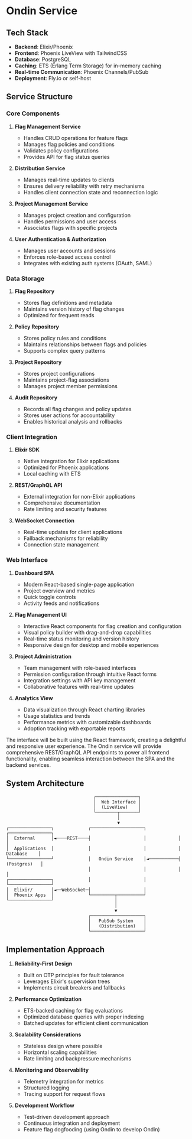 # Ondin Service

## Tech Stack

- **Backend**: Elixir/Phoenix
- **Frontend**: Phoenix LiveView with TailwindCSS
- **Database**: PostgreSQL
- **Caching**: ETS (Erlang Term Storage) for in-memory caching
- **Real-time Communication**: Phoenix Channels/PubSub
- **Deployment**: Fly.io or self-host 

## Service Structure

### Core Components

1. **Flag Management Service**
   - Handles CRUD operations for feature flags
   - Manages flag policies and conditions
   - Validates policy configurations
   - Provides API for flag status queries

2. **Distribution Service**
   - Manages real-time updates to clients
   - Ensures delivery reliability with retry mechanisms
   - Handles client connection state and reconnection logic

3. **Project Management Service**
   - Manages project creation and configuration
   - Handles permissions and user access
   - Associates flags with specific projects

4. **User Authentication & Authorization**
   - Manages user accounts and sessions
   - Enforces role-based access control
   - Integrates with existing auth systems (OAuth, SAML)

### Data Storage

1. **Flag Repository**
   - Stores flag definitions and metadata
   - Maintains version history of flag changes
   - Optimized for frequent reads

2. **Policy Repository**
   - Stores policy rules and conditions
   - Maintains relationships between flags and policies
   - Supports complex query patterns

3. **Project Repository**
   - Stores project configurations
   - Maintains project-flag associations
   - Manages project member permissions

4. **Audit Repository**
   - Records all flag changes and policy updates
   - Stores user actions for accountability
   - Enables historical analysis and rollbacks

### Client Integration

1. **Elixir SDK**
   - Native integration for Elixir applications
   - Optimized for Phoenix applications
   - Local caching with ETS

2. **REST/GraphQL API**
   - External integration for non-Elixir applications
   - Comprehensive documentation
   - Rate limiting and security features

3. **WebSocket Connection**
   - Real-time updates for client applications
   - Fallback mechanisms for reliability
   - Connection state management

### Web Interface

1. **Dashboard SPA**
   - Modern React-based single-page application
   - Project overview and metrics
   - Quick toggle controls
   - Activity feeds and notifications

2. **Flag Management UI**
   - Interactive React components for flag creation and configuration
   - Visual policy builder with drag-and-drop capabilities
   - Real-time status monitoring and version history
   - Responsive design for desktop and mobile experiences

3. **Project Administration**
   - Team management with role-based interfaces
   - Permission configuration through intuitive React forms
   - Integration settings with API key management
   - Collaborative features with real-time updates

4. **Analytics View**
   - Data visualization through React charting libraries
   - Usage statistics and trends
   - Performance metrics with customizable dashboards
   - Adoption tracking with exportable reports

The interface will be built using the React framework, creating a delightful and responsive user experience. The Ondin service will provide comprehensive REST/GraphQL API endpoints to power all frontend functionality, enabling seamless interaction between the SPA and the backend services.

## System Architecture

```ascii
                                 ┌────────────────┐
                                 │  Web Interface │
                                 │  (LiveView)    │
                                 └────────┬───────┘
                                          │
                                          ▼
┌────────────────┐             ┌────────────────────┐            ┌────────────────┐
│  External      │◄────REST────┤                    │            │                │
│  Applications  │             │                    │            │    Database    │
└────────────────┘             │   Ondin Service    │◄───────────┤   (Postgres)   │
                               │                    │            │                │
┌────────────────┐             │                    │            └────────────────┘
│  Elixir/       │◄──WebSocket─┤                    │
│  Phoenix Apps  │             └─────────┬──────────┘
└────────────────┘                       │
                                         │
                                         ▼
                               ┌────────────────────┐
                               │   PubSub System    │
                               │   (Distribution)   │
                               └────────────────────┘
```

## Implementation Approach

1. **Reliability-First Design**
   - Built on OTP principles for fault tolerance
   - Leverages Elixir's supervision trees
   - Implements circuit breakers and fallbacks

2. **Performance Optimization**
   - ETS-backed caching for flag evaluations
   - Optimized database queries with proper indexing
   - Batched updates for efficient client communication

3. **Scalability Considerations**
   - Stateless design where possible
   - Horizontal scaling capabilities
   - Rate limiting and backpressure mechanisms

4. **Monitoring and Observability**
   - Telemetry integration for metrics
   - Structured logging
   - Tracing support for request flows

5. **Development Workflow**
   - Test-driven development approach
   - Continuous integration and deployment
   - Feature flag dogfooding (using Ondin to develop Ondin)

